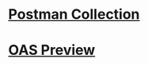 # [Postman Collection](https://warped-sunset-955550.postman.co/workspace/dompet-prog3-group~161d5b60-b240-4916-9928-de6ab7017076/collection/28674538-d6c7f822-1019-40c2-b9a1-6640052e5932?action=share&creator=28615820)
# [OAS Preview](https://petstore.swagger.io/?url=https://raw.githubusercontent.com/Dompet-hei/Dompet-back/MiiJack/docs/openapi.yml)
